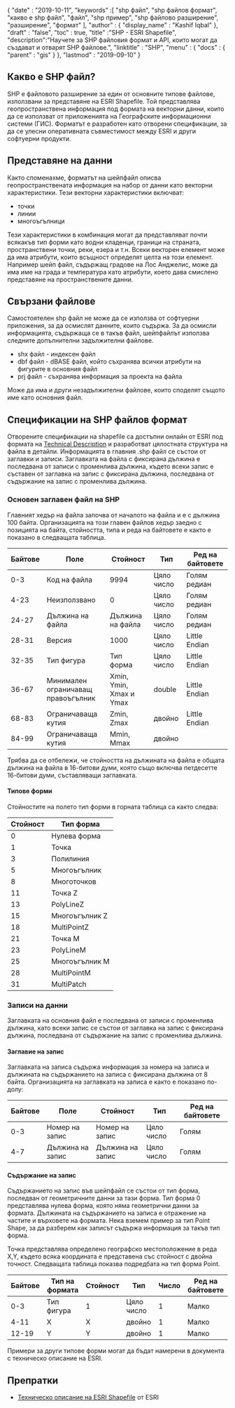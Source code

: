 {
  "date" : "2019-10-11",
  "keywords" :[ "shp файл", "shp файлов формат", "какво е shp файл", "файл", "shp пример", "shp файлово разширение", "разширение", "формат" ],
  "author" : {
    "display_name" : "Kashif Iqbal"
},
  "draft" : "false",
  "toc" : true,
  "title" :"SHP - ESRI Shapefile",
  "description":"Научете за SHP файловия формат и API, които могат да създават и отварят SHP файлове.",
  "linktitle" : "SHP",
  "menu" : {
    "docs" : {
      "parent" : "gis"
}
},
  "lastmod" : "2019-09-10"
}

## Какво е SHP файл?

SHP е файловото разширение за един от основните типове файлове, използвани за представяне на ESRI Shapefile. Той представлява геопространствена информация под формата на векторни данни, които да се използват от приложенията на Географските информационни системи (ГИС). Форматът е разработен като отворени спецификации, за да се улесни оперативната съвместимост между ESRI и други софтуерни продукти.

## Представяне на данни

Както споменахме, форматът на шейпфайл описва геопространствената информация на набор от данни като векторни характеристики. Тези векторни характеристики включват:

* точки
* линии
* многоъгълници

Тези характеристики в комбинация могат да представляват почти всякакъв тип форми като водни кладенци, граници на страната, пространствени точки, реки, езера и т.н. Всеки векторен елемент може да има атрибути, които всъщност определят целта на този елемент. Например шейп файл, съдържащ градове на Лос Анджелис, може да има име на града и температура като атрибути, което дава смислено представяне на пространствените данни.

## Свързани файлове

Самостоятелен shp файл не може да се използва от софтуерни приложения, за да осмислят данните, които съдържа. За да осмисли информацията, съдържаща се в такъв файл, шейпфайлът използва следните допълнителни задължителни файлове.

* shx файл - индексен файл
* dbf файл - dBASE файл, който съхранява всички атрибути на фигурите в основния файл
* prj файл - съхранява информация за проекта на файла

Може да има и други незадължителни файлове, които споделят същото име като основния файл.

## Спецификации на SHP файлов формат

Отворените спецификации на shapefile са достъпни онлайн от ESRI под формата на [Technical Description](https://www.esri.com/content/dam/esrisites/sitecore-archive/Files/Pdfs/library/whitepapers/pdfs/shapefile.pdf) и разработват цялостната структура на файла в детайли. Информацията в главния .shp файл се състои от заглавки и записи. Заглавката на файла с фиксирана дължина е последвана от записи с променлива дължина, където всеки запис е съставен от заглавка на запис с фиксирана дължина, последвана от съдържание на запис с променлива дължина.

### Основен заглавен файл на SHP

Главният хедър на файла започва от началото на файла и е с дължина 100 байта. Организацията на този главен файлов хедър заедно с позицията на байта, стойността, типа и реда на байтовете е както е показано в следващата таблица.


|Байтове|Поле|Стойност|Тип|Ред на байтовете
---|---|---|---|---|
|0-3|Код на файла|9994|Цяло число|Голям редиан
|4-23|Неизползвано|0|Цяло число|Голям редиан
|24-27|Дължина на файла|Дължина на файла|Цяло число|Голям редиан
|28-31|Версия|1000|Цяло число|Little Endian
|32-35|Тип фигура|Тип форма|Цяло число|Little Endian
|36-67|Минимален ограничаващ правоъгълник|Xmin, Ymin, Xmax и Ymax|double|Little Endian
|68-83|Ограничаваща кутия|Zmin, Zmax|двойно|Little Endian
|84-99|Ограничаваща кутия|Mmin, Mmax|двойно|

Трябва да се отбележи, че стойността на дължината на файла е общата дължина на файла в 16-битови думи, която също включва петдесетте 16-битови думи, съставляващи заглавката.

#### Типове форми

Стойностите на полето тип форми в горната таблица са както следва:


|Стойност|Тип форма
---|---|
|0|Нулева форма
|1|Точка
|3|Полилиния
|5|Многоъгълник
|8|Многоточков
|11|Точка Z
|13|PolyLineZ
|15|Многоъгълник Z
|18|MultiPointZ
|21|Точка М
|23|PolyLineM
|25|Многоъгълник M
|28|MultiPointM
|31|MultiPatch

### Записи на данни ###

Заглавката на основния файл е последвана от записи с променлива дължина, като всеки запис се състои от заглавка на запис с фиксирана дължина, последвана от съдържание на запис с променлива дължина.

#### Заглавие на запис ####

Заглавката на записа съдържа информация за номера на записа и дължината на съдържанието на записа с фиксирана дължина от 8 байта. Организацията на заглавката на записа е както е показано по-долу:


|Байтове|Поле|Стойност|Тип|Ред на байтовете
---|---|---|---|---|
|0-3|Номер на запис|Номер на запис|Цяло число|Голям
|4-7|Дължина на запис|Дължина на запис|Цяло число|Голям

#### Съдържание на запис ####

Съдържанието на запис във шейпфайл се състои от тип форма, последван от геометричните данни за тази форма. Тип форма 0 представлява нулева форма, която няма геометрични данни за формата. Дължината на съдържанието на записа е отражение на частите и върховете на формата. Нека вземем пример за тип Point Shape, за да разберем как записът съдържа информация за такъв тип форма.

Точка представлява определено географско местоположение в реда X,Y, където всяка координата е представена със стойност с двойна точност. Следващата таблица показва подредбата на тип форма Point.


|Байтове|Тип на формата|Стойност|Тип|Число|Ред на байтовете
---|---|---|---|---|---|
|0-3|Тип фигура|1|Цяло число|1|Малко
|4-11|X|X|двойно|1|Малко
|12-19|Y|Y|двойно|1|Малко

Примери за други типове форми могат да бъдат намерени в документа с техническо описание на ESRI.

## Препратки ##

* [Техническо описание на ESRI Shapefile](https://www.esri.com/content/dam/esrisites/sitecore-archive/Files/Pdfs/library/whitepapers/pdfs/shapefile.pdf) от ESRI

